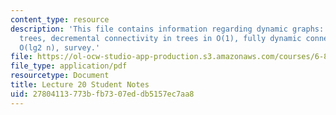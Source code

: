```yaml
---
content_type: resource
description: 'This file contains information regarding dynamic graphs: Euler tour
  trees, decremental connectivity in trees in O(1), fully dynamic connectivity in
  O(lg2 n), survey.'
file: https://ol-ocw-studio-app-production.s3.amazonaws.com/courses/6-851-advanced-data-structures-spring-2012/27804113773bfb7307eddb5157ec7aa8_MIT6_851S12_L20.pdf
file_type: application/pdf
resourcetype: Document
title: Lecture 20 Student Notes
uid: 27804113-773b-fb73-07ed-db5157ec7aa8
---
```

